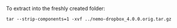 To extract into the freshly created folder:

    tar --strip-components=1 -xvf ../nemo-dropbox_4.0.0.orig.tar.gz
